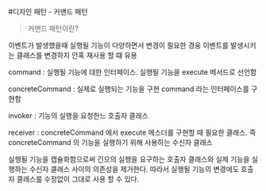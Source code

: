 #디자인 패턴 - 커맨드 패턴

>커맨드 패턴이란?

이벤트가 발생했을때 실행될 기능이 다양하면서 변경이 필요한 경웅 이벤트를 발생시키는 클래스를 변경하지 안혹 재사용 할 떄 유용

command : 실행될 기능에 대한 인터페이스. 실행될 기능을 execute 메서드로 선언함

concreteCommand : 실제로 실행되는 기능을 구현 command 라는 인터페이스를 구현함

invoker : 기능의 실행을 요청한느 호출자 클래스

receiver : concreteCommand 에서 execute 메스더를 구현할 때 필요한 클래스. 즉 concreteCommand 의 기능을 실행하기 위해 사용하는 수신자 클래스

실행될 기능을 캡슐화함으로써 긴으의 실행을 요구하는 호출자 클래스와 실제 기능을 실행하는 수신자 클래스 사이의 의존성을 제거한다. 따라서 실행될 기능의 변경에도 호출자 클래스를 수정없이 그대로 사용 할 수 있다.